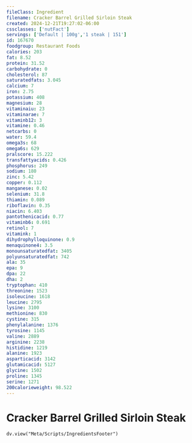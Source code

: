 ```yaml
---
fileClass: Ingredient
filename: Cracker Barrel Grilled Sirloin Steak
created: 2024-12-21T19:27:02-06:00
cssclasses: ['nutFact']
servings: ['Default | 100g','1 steak | 151']
id: 167670
foodgroup: Restaurant Foods
calories: 203
fat: 8.52
protein: 31.52
carbohydrate: 0
cholesterol: 87
saturatedfats: 3.045
calcium: 7
iron: 2.75
potassium: 408
magnesium: 28
vitaminaiu: 23
vitaminarae: 7
vitaminb12: 3
vitamine: 0.46
netcarbs: 0
water: 59.4
omega3s: 68
omega6s: 629
pralscore: 15.222
transfattyacids: 0.426
phosphorus: 249
sodium: 180
zinc: 5.42
copper: 0.112
manganese: 0.02
selenium: 31.8
thiamin: 0.089
riboflavin: 0.35
niacin: 6.403
pantothenicacid: 0.77
vitaminb6: 0.691
retinol: 7
vitamink: 1
dihydrophylloquinone: 0.9
menaquinone4: 3.5
monounsaturatedfat: 3405
polyunsaturatedfat: 742
ala: 35
epa: 9
dpa: 22
dha: 2
tryptophan: 410
threonine: 1523
isoleucine: 1618
leucine: 2795
lysine: 3100
methionine: 830
cystine: 315
phenylalanine: 1376
tyrosine: 1145
valine: 2889
arginine: 2238
histidine: 1219
alanine: 1923
asparticacid: 3142
glutamicacid: 5127
glycine: 1502
proline: 1345
serine: 1271
200calorieweight: 98.522
---
```


# Cracker Barrel Grilled Sirloin Steak

```dataviewjs
dv.view("Meta/Scripts/IngredientsFooter")
```